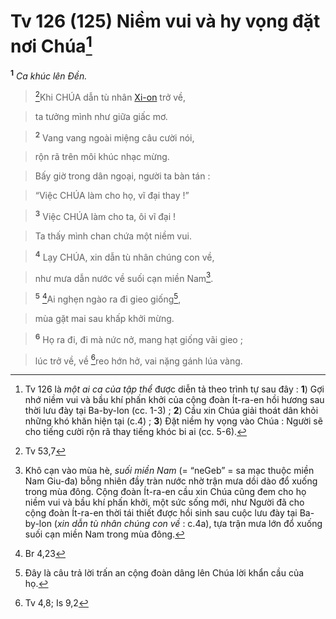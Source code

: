 # Tv 126 (125) Niềm vui và hy vọng đặt nơi Chúa[^1]
<sup><b>1</b></sup> *Ca khúc lên Đền.*


> [^1*]Khi CHÚA dẫn tù nhân [Xi-on]() trở về,
>


> ta tưởng mình như giữa giấc mơ.
>


> <sup><b>2</b></sup> Vang vang ngoài miệng câu cười nói,
>


> rộn rã trên môi khúc nhạc mừng.
>


> Bấy giờ trong dân ngoại, người ta bàn tán :
>


> “Việc CHÚA làm cho họ, vĩ đại thay !”
>


> <sup><b>3</b></sup> Việc CHÚA làm cho ta, ôi vĩ đại !
>


> Ta thấy mình chan chứa một niềm vui.
>


> <sup><b>4</b></sup> Lạy CHÚA, xin dẫn tù nhân chúng con về,
>


> như mưa dẫn nước về suối cạn miền Nam[^2].
>


> <sup><b>5</b></sup> [^2*]Ai nghẹn ngào ra đi gieo giống[^3],
>


> mùa gặt mai sau khấp khởi mừng.
>


> <sup><b>6</b></sup> Họ ra đi, đi mà nức nở, mang hạt giống vãi gieo ;
>


> lúc trở về, về [^3*]reo hớn hở, vai nặng gánh lúa vàng.
>

[^1]: Tv 126 là *một ai ca của tập thể* được diễn tả theo trình tự sau đây : **1**) Gợi nhớ niềm vui và bầu khí phấn khởi của cộng đoàn Ít-ra-en hồi hương sau thời lưu đày tại Ba-by-lon (cc. 1-3) ; **2**) Cầu xin Chúa giải thoát dân khỏi những khó khăn hiện tại (c.4) ; **3**) Đặt niềm hy vọng vào Chúa : Người sẽ cho tiếng cười rộn rã thay tiếng khóc bi ai (cc. 5-6).
[^2]: Khô cạn vào mùa hè, *suối miền Nam* (= “neGeb” = sa mạc thuộc miền Nam Giu-đa) bỗng nhiên đầy tràn nước nhờ trận mưa dồi dào đổ xuống trong mùa đông. Cộng đoàn Ít-ra-en cầu xin Chúa cũng đem cho họ niềm vui và bầu khí phấn khởi, một sức sống mới, như Người đã cho cộng đoàn Ít-ra-en thời tái thiết được hồi sinh sau cuộc lưu đày tại Ba-by-lon (*xin dẫn tù nhân chúng con về* : c.4a), tựa trận mưa lớn đổ xuống suối cạn miền Nam trong mùa đông.
[^3]: Đây là câu trả lời trấn an cộng đoàn dâng lên Chúa lời khẩn cầu của họ.
[^1*]: Tv 53,7
[^2*]: Br 4,23
[^3*]: Tv 4,8; Is 9,2